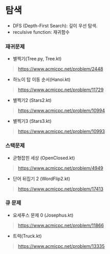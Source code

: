 # 탐색
- DFS (Depth-First Search): 깊이 우선 탐색. 
- reculsive function: 재귀함수

### 재귀문제
- 별찍기(Tree.py, Tree.kt)
> https://www.acmicpc.net/problem/2448
- 하노이 탑 이동 순서(Hanoi.kt)
> https://www.acmicpc.net/problem/11729
- 별찍기2 (Stars2.kt)
> https://www.acmicpc.net/problem/10994
- 별찍기3 (Stars3.kt)
> https://www.acmicpc.net/problem/10993

### 스택문제
- 균형잡힌 세상 (OpenClosed.kt)
> https://www.acmicpc.net/problem/4949
- 단어 뒤집기 2 (WordFlip2.kt)
> https://www.acmicpc.net/problem/17413

### 큐 문제
- 요세푸스 문제 0 (Josephus.kt)
> https://www.acmicpc.net/problem/11866
- 트럭(Truck.kt)
> https://www.acmicpc.net/problem/13335
